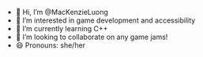 - 👋 Hi, I’m @MacKenzieLuong
- 👀 I’m interested in game development and accessibility
- 🌱 I’m currently learning C++
- 💞️ I’m looking to collaborate on any game jams!
- 😄 Pronouns: she/her

<!---
MacKenzieLuong/MacKenzieLuong is a ✨ special ✨ repository because its `README.md` (this file) appears on your GitHub profile.
You can click the Preview link to take a look at your changes.
--->

